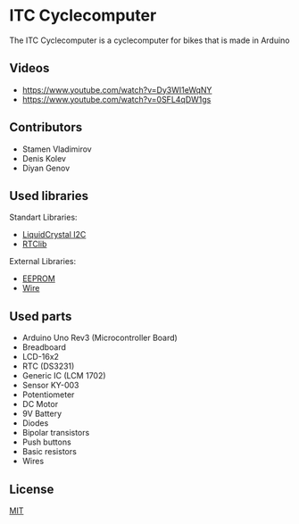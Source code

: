 # ITC Cyclecomputer

The ITC Cyclecomputer is a cyclecomputer for bikes that is made in Arduino
## Videos
- https://www.youtube.com/watch?v=Dy3WI1eWqNY
- https://www.youtube.com/watch?v=0SFL4qDW1gs
## Contributors
- Stamen Vladimirov
- Denis Kolev
- Diyan Genov

## Used libraries
Standart Libraries:

- [LiquidCrystal I2C](https://www.arduinolibraries.info/libraries/liquid-crystal-i2-c)
- [RTClib](https://www.arduinolibraries.info/libraries/rt-clib)

External Libraries:
- [EEPROM](https://www.arduino.cc/en/Reference/EEPROM)
- [Wire](https://www.arduino.cc/en/Reference/Wire)

## Used parts
- Arduino Uno Rev3 (Microcontroller Board)
- Breadboard
- LCD-16x2
- RTC (DS3231)
- Generic IC (LCM 1702)
- Sensor KY-003
- Potentiometer
- DC Motor
- 9V Battery
- Diodes
- Bipolar transistors
- Push buttons
- Basic resistors
- Wires

## License
[MIT](https://choosealicense.com/licenses/mit/)
